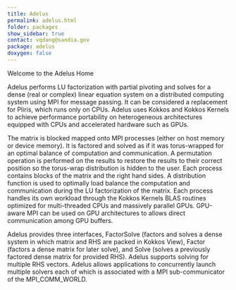 ```yaml
---
title: Adelus
permalink: adelus.html
folder: packages
show_sidebar: true
contact: vqdang@sandia.gov
package: adelus
doxygen: false
---
```


Welcome to the Adelus Home

Adelus performs LU factorization with partial pivoting and solves
for a dense (real or complex) linear equation system on a distributed
computing system using MPI for message passing. It can be considered
a replacement for Pliris, which runs only on CPUs. Adelus uses
Kokkos and Kokkos Kernels to achieve performance portability on
heterogeneous architectures equipped with CPUs and accelerated
hardware such as GPUs.

The matrix is blocked mapped onto MPI processes (either on host
memory or device memory). It is factored and solved as if it was
torus-wrapped for an optimal balance of computation and communication.
A permutation operation is performed on the results to restore the
results to their correct position so the torus-wrap distribution
is hidden to the user. Each process contains blocks of the matrix
and the right hand sides. A distribution function is used to optimally
load balance the computation and communication during the LU
factorization of the matrix. Each process handles its own workload
through the Kokkos Kernels BLAS routines optimized for multi-threaded
CPUs and massively parallel GPUs. GPU-aware MPI can be used on GPU
architectures to allows direct communication among GPU buffers.

Adelus provides three interfaces, FactorSolve (factors and solves
a dense system in which matrix and RHS are packed in Kokkos View),
Factor (factors a dense matrix for later solve), and Solve (solves
a previously factored dense matrix for provided RHS). Adelus supports
solving for multiple RHS vectors. Adelus allows applications to
concurrently launch multiple solvers each of which is associated
with a MPI sub-communicator of the MPI_COMM_WORLD.
